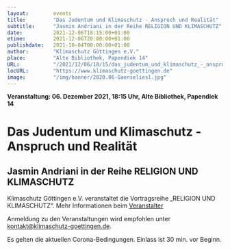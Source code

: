 ```yaml
---
layout:        events
title:         "Das Judentum und Klimaschutz - Anspruch und Realität"
subtitle:      "Jasmin Andriani in der Reihe RELIGION UND KLIMASCHUTZ"
date:          2021-12-06T18:15:00+01:00
etime:         2021-12-06T20:00:00+01:00
publishdate:   2021-10-04T00:00:00+01:00
author:        "Klimaschutz Göttingen e.V."
place:         "Alte Bibliothek, Papendiek 14"
URL:           "/2021/12/06/18/15/das_judentum_und_klimaschutz_-_anspruch_und_realitaet"
locURL:        "https://www.klimaschutz-goettingen.de"
image:         "/img/banner/2020.06-Gaenseliesl.jpg"
---
```


**Veranstaltung: 06. Dezember 2021, 18:15 Uhr, Alte Bibliothek, Papendiek 14**

Das Judentum und Klimaschutz - Anspruch und Realität
===========

Jasmin Andriani in der Reihe RELIGION UND KLIMASCHUTZ
-----------

Klimaschutz Göttingen e.V. veranstaltet die Vortragsreihe „RELIGION UND KLIMASCHUTZ“.
Mehr Informationen beim [Veranstalter](https://www.klimaschutz-goettingen.de)


Anmeldung zu den Veranstaltungen wird empfohlen unter
[kontakt@klimaschutz-goettingen.de](mailto:kontakt@klimaschutz-goettingen.de).

Es gelten die aktuellen Corona-Bedingungen. Einlass ist 30 min. vor Beginn.
